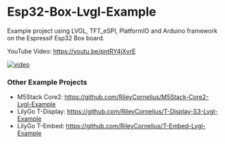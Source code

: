 # Esp32-Box-Lvgl-Example
Example project using LVGL, TFT_eSPI, PlatformIO and Arduino framework on the Espressif Esp32 Box board.

YouTube Video: https://youtu.be/pntRY4jXvrE

[![video](https://i.imgur.com/bSeJPyV.png)](https://youtu.be/pntRY4jXvrE)

### Other Example Projects
- M5Stack Core2: https://github.com/RileyCornelius/M5Stack-Core2-Lvgl-Example
- LilyGo T-Display: https://github.com/RileyCornelius/T-Display-S3-Lvgl-Example
- LilyGo T-Embed: https://github.com/RileyCornelius/T-Embed-Lvgl-Example
